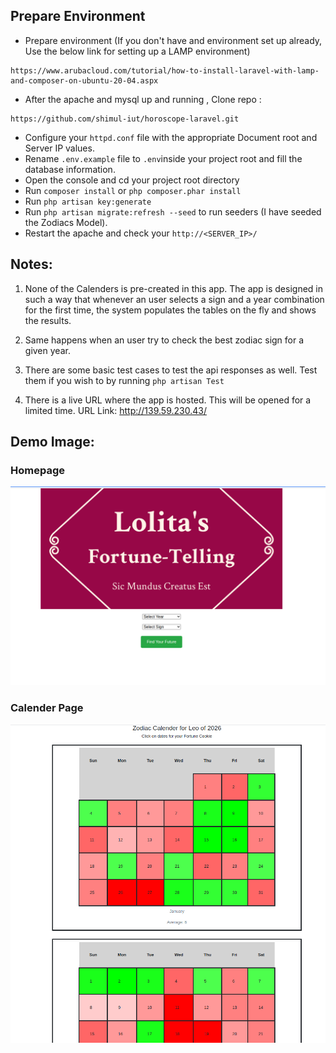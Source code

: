 ## Prepare Environment

- Prepare environment (If you don't have and environment set up already, Use the below link for setting up a LAMP environment)
```
https://www.arubacloud.com/tutorial/how-to-install-laravel-with-lamp-and-composer-on-ubuntu-20-04.aspx
 ```

- After the apache and mysql up and running , Clone repo :
 ```
 https://github.com/shimul-iut/horoscope-laravel.git
 ```
- Configure your `httpd.conf` file with the appropriate Document root and Server IP values.
- Rename `.env.example` file to `.env`inside your project root and fill the database information.
- Open the console and cd your project root directory
- Run `composer install` or ```php composer.phar install```
- Run `php artisan key:generate` 
- Run `php artisan migrate:refresh --seed` to run seeders (I have seeded the Zodiacs Model).
- Restart the apache and check your `http://<SERVER_IP>/`

## Notes:

1. None of the Calenders is pre-created in this app. The app is designed in such a way that whenever an user selects a sign and a year combination for the first time, the system populates the tables on the fly and shows the results. 

2. Same happens when an user try to check the best zodiac sign for a given year.
3. There are some basic test cases to test the api responses as well. Test them if you wish to by running `php artisan Test`
4. There is a live URL where the app is hosted. This will be opened for a limited time. URL Link: http://139.59.230.43/

## Demo Image:

### Homepage
![alt text](https://github.com/shimul-iut/horoscope-laravel/blob/master/public/home_page.png)

### Calender Page
![alt text](https://github.com/shimul-iut/horoscope-laravel/blob/master/public/calender_page.png)

```
